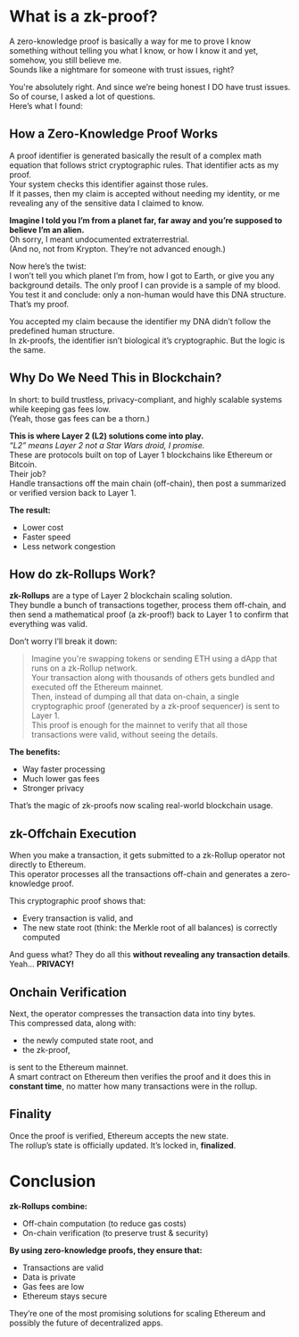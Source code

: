 # What is a zk-proof?

A zero-knowledge proof is basically a way for me to prove I know something without telling you what I know, or how I know it and yet, somehow, you still believe me.  
Sounds like a nightmare for someone with trust issues, right?

You're absolutely right. And since we’re being honest I DO have trust issues. So of course, I asked a lot of questions.  
Here’s what I found:

## How a Zero-Knowledge Proof Works

A proof identifier is generated basically the result of a complex math equation that follows strict cryptographic rules. That identifier acts as my proof.  
Your system checks this identifier against those rules.  
If it passes, then my claim is accepted without needing my identity, or me revealing any of the sensitive data I claimed to know.

**Imagine I told you I’m from a planet far, far away and you’re supposed to believe I’m an alien.**  
Oh sorry, I meant undocumented extraterrestrial.  
(And no, not from Krypton. They’re not advanced enough.)  

Now here’s the twist:  
I won’t tell you which planet I’m from, how I got to Earth, or give you any background details. The only proof I can provide is a sample of my blood.  
You test it and conclude: only a non-human would have this DNA structure.  
That’s my proof.  

You accepted my claim because the identifier my DNA didn’t follow the predefined human structure.  
In zk-proofs, the identifier isn’t biological it’s cryptographic. But the logic is the same.

## Why Do We Need This in Blockchain?

In short: to build trustless, privacy-compliant, and highly scalable systems while keeping gas fees low.  
(Yeah, those gas fees can be a thorn.)

**This is where Layer 2 (L2) solutions come into play.**  
*“L2” means Layer 2 not a Star Wars droid, I promise.*  
These are protocols built on top of Layer 1 blockchains like Ethereum or Bitcoin.  
Their job?  
Handle transactions off the main chain (off-chain), then post a summarized or verified version back to Layer 1.  

**The result:**  
- Lower cost  
- Faster speed  
- Less network congestion

## How do zk-Rollups Work?

**zk-Rollups** are a type of Layer 2 blockchain scaling solution.  
They bundle a bunch of transactions together, process them off-chain, and then send a mathematical proof (a zk-proof!) back to Layer 1 to confirm that everything was valid.  

Don’t worry I’ll break it down:

> Imagine you're swapping tokens or sending ETH using a dApp that runs on a zk-Rollup network.  
> Your transaction along with thousands of others gets bundled and executed off the Ethereum mainnet.  
> Then, instead of dumping all that data on-chain, a single cryptographic proof (generated by a zk-proof sequencer) is sent to Layer 1.  
> This proof is enough for the mainnet to verify that all those transactions were valid, without seeing the details.  

**The benefits:**  
- Way faster processing  
- Much lower gas fees  
- Stronger privacy

That’s the magic of zk-proofs now scaling real-world blockchain usage.

## zk-Offchain Execution

When you make a transaction, it gets submitted to a zk-Rollup operator not directly to Ethereum.  
This operator processes all the transactions off-chain and generates a zero-knowledge proof.  

This cryptographic proof shows that:  
- Every transaction is valid, and  
- The new state root (think: the Merkle root of all balances) is correctly computed  

And guess what? They do all this **without revealing any transaction details**.  
Yeah… **PRIVACY!**

## Onchain Verification

Next, the operator compresses the transaction data into tiny bytes.  
This compressed data, along with:  
- the newly computed state root, and  
- the zk-proof,  

is sent to the Ethereum mainnet.  
A smart contract on Ethereum then verifies the proof and it does this in **constant time**, no matter how many transactions were in the rollup.

## Finality

Once the proof is verified, Ethereum accepts the new state.  
The rollup’s state is officially updated. It’s locked in, **finalized**.

# Conclusion

**zk-Rollups combine:**  
- Off-chain computation (to reduce gas costs)  
- On-chain verification (to preserve trust & security)

**By using zero-knowledge proofs, they ensure that:**  
- Transactions are valid  
- Data is private  
- Gas fees are low  
- Ethereum stays secure

They’re one of the most promising solutions for scaling Ethereum and possibly the future of decentralized apps.
